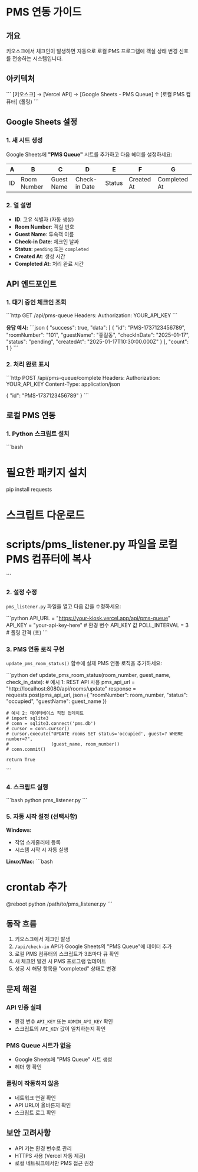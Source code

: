 # PMS 연동 가이드

## 개요

키오스크에서 체크인이 발생하면 자동으로 로컬 PMS 프로그램에 객실 상태 변경 신호를 전송하는 시스템입니다.

## 아키텍처

\`\`\`
[키오스크] → [Vercel API] → [Google Sheets - PMS Queue]
                                      ↑
                          [로컬 PMS 컴퓨터] (폴링)
\`\`\`

## Google Sheets 설정

### 1. 새 시트 생성

Google Sheets에 **"PMS Queue"** 시트를 추가하고 다음 헤더를 설정하세요:

| A | B | C | D | E | F | G |
|---|---|---|---|---|---|---|
| ID | Room Number | Guest Name | Check-in Date | Status | Created At | Completed At |

### 2. 열 설명

- **ID**: 고유 식별자 (자동 생성)
- **Room Number**: 객실 번호
- **Guest Name**: 투숙객 이름
- **Check-in Date**: 체크인 날짜
- **Status**: `pending` 또는 `completed`
- **Created At**: 생성 시간
- **Completed At**: 처리 완료 시간

## API 엔드포인트

### 1. 대기 중인 체크인 조회

\`\`\`http
GET /api/pms-queue
Headers:
  Authorization: YOUR_API_KEY
\`\`\`

**응답 예시:**
\`\`\`json
{
  "success": true,
  "data": [
    {
      "id": "PMS-1737123456789",
      "roomNumber": "101",
      "guestName": "홍길동",
      "checkInDate": "2025-01-17",
      "status": "pending",
      "createdAt": "2025-01-17T10:30:00.000Z"
    }
  ],
  "count": 1
}
\`\`\`

### 2. 처리 완료 표시

\`\`\`http
POST /api/pms-queue/complete
Headers:
  Authorization: YOUR_API_KEY
Content-Type: application/json

{
  "id": "PMS-1737123456789"
}
\`\`\`

## 로컬 PMS 연동

### 1. Python 스크립트 설치

\`\`\`bash
# 필요한 패키지 설치
pip install requests

# 스크립트 다운로드
# scripts/pms_listener.py 파일을 로컬 PMS 컴퓨터에 복사
\`\`\`

### 2. 설정 수정

`pms_listener.py` 파일을 열고 다음 값을 수정하세요:

\`\`\`python
API_URL = "https://your-kiosk.vercel.app/api/pms-queue"
API_KEY = "your-api-key-here"  # 환경 변수 API_KEY 값
POLL_INTERVAL = 3  # 폴링 간격 (초)
\`\`\`

### 3. PMS 연동 로직 구현

`update_pms_room_status()` 함수에 실제 PMS 연동 로직을 추가하세요:

\`\`\`python
def update_pms_room_status(room_number, guest_name, check_in_date):
    # 예시 1: REST API 사용
    pms_api_url = "http://localhost:8080/api/rooms/update"
    response = requests.post(pms_api_url, json={
        "roomNumber": room_number,
        "status": "occupied",
        "guestName": guest_name
    })
    
    # 예시 2: 데이터베이스 직접 업데이트
    # import sqlite3
    # conn = sqlite3.connect('pms.db')
    # cursor = conn.cursor()
    # cursor.execute("UPDATE rooms SET status='occupied', guest=? WHERE number=?", 
    #                (guest_name, room_number))
    # conn.commit()
    
    return True
\`\`\`

### 4. 스크립트 실행

\`\`\`bash
python pms_listener.py
\`\`\`

### 5. 자동 시작 설정 (선택사항)

**Windows:**
- 작업 스케줄러에 등록
- 시스템 시작 시 자동 실행

**Linux/Mac:**
\`\`\`bash
# crontab 추가
@reboot python /path/to/pms_listener.py
\`\`\`

## 동작 흐름

1. 키오스크에서 체크인 발생
2. `/api/check-in` API가 Google Sheets의 "PMS Queue"에 데이터 추가
3. 로컬 PMS 컴퓨터의 스크립트가 3초마다 큐 확인
4. 새 체크인 발견 시 PMS 프로그램 업데이트
5. 성공 시 해당 항목을 "completed" 상태로 변경

## 문제 해결

### API 인증 실패
- 환경 변수 `API_KEY` 또는 `ADMIN_API_KEY` 확인
- 스크립트의 `API_KEY` 값이 일치하는지 확인

### PMS Queue 시트가 없음
- Google Sheets에 "PMS Queue" 시트 생성
- 헤더 행 확인

### 폴링이 작동하지 않음
- 네트워크 연결 확인
- API URL이 올바른지 확인
- 스크립트 로그 확인

## 보안 고려사항

- API 키는 환경 변수로 관리
- HTTPS 사용 (Vercel 자동 제공)
- 로컬 네트워크에서만 PMS 접근 권장

